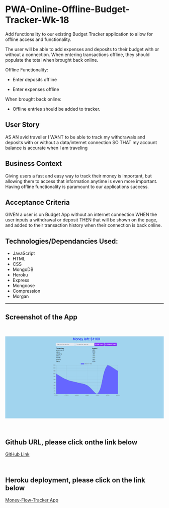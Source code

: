 # PWA-Online-Offline-Budget-Tracker-Wk-18


Add functionality to our existing Budget Tracker application to allow for offline access and functionality.

The user will be able to add expenses and deposits to their budget with or without a connection. When entering transactions offline, they should populate the total when brought back online.

Offline Functionality:

  * Enter deposits offline

  * Enter expenses offline

When brought back online:

  * Offline entries should be added to tracker.

## User Story
AS AN avid traveller
I WANT to be able to track my withdrawals and deposits with or without a data/internet connection
SO THAT my account balance is accurate when I am traveling

## Business Context

Giving users a fast and easy way to track their money is important, but allowing them to access that information anytime is even more important. Having offline functionality is paramount to our applications success.


## Acceptance Criteria
GIVEN a user is on Budget App without an internet connection
WHEN the user inputs a withdrawal or deposit
THEN that will be shown on the page, and added to their transaction history when their connection is back online.

## Technologies/Dependancies Used:
* JavaScript
* HTML
* CSS
* MongoDB
* Heroku
* Express
* Mongoose
* Compression
* Morgan

- - -



## Screenshot of the App

<br>

![App Screenshot](/public/icons/AppScreenshot.png)

<br>

## Github URL, please click onthe link below

[GitHub Link](https://github.com/AmyBaguio/PWA-Online-Offline-Budget-Tracker-Wk-18)

<br>

## Heroku deployment, please click on the link below

[Money-Flow-Tracker App](https://money-flow-tracker.herokuapp.com/)

